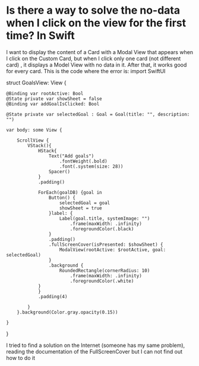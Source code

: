 
# Is there a way to solve the no-data when I click on the view for the first time? In Swift

I want to display the content of a Card with a Modal View that appears when I click on the Custom Card, but when I click only one card (not different card) , it displays a Model View with no data in it. After that, it works good for every card.
This is the code where the error is:
import SwiftUI


struct GoalsView: View {
    
    @Binding var rootActive: Bool
    @State private var showSheet = false
    @Binding var addGoalIsClicked: Bool

    @State private var selectedGoal : Goal = Goal(title: "", description: "")
    
    var body: some View {
        
        ScrollView {
            VStack(){
                HStack{
                    Text("Add goals")
                        .fontWeight(.bold)
                        .font(.system(size: 28))
                    Spacer()
                }
                .padding()
                
                ForEach(goalDB) {goal in
                    Button() {
                        selectedGoal = goal
                        showSheet = true
                    }label: {
                        Label(goal.title, systemImage: "")
                            .frame(maxWidth: .infinity)
                            .foregroundColor(.black)
                    }
                    .padding()
                    .fullScreenCover(isPresented: $showSheet) {
                        ModalView(rootActive: $rootActive, goal: selectedGoal)
                    }
                    .background {
                        RoundedRectangle(cornerRadius: 10)
                            .frame(maxWidth: .infinity)
                            .foregroundColor(.white)
                }
                }
                .padding(4)
                
            }
        }.background(Color.gray.opacity(0.15))
     
    }
}



I tried to find a solution on the Internet (someone has my same problem), reading the documentation of the FullScreenCover but I can not find out how to do it

        